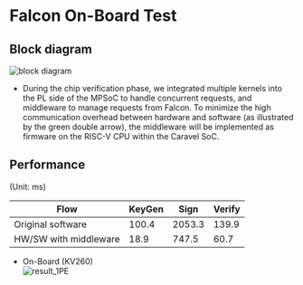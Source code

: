 # Falcon On-Board Test

## Block diagram

![block diagram](https://github.com/vic9112/Advance_SOC/assets/137171415/98282e05-a2c4-4375-a725-644d0bcd4690)

- During the chip verification phase, we integrated multiple kernels into the PL side of the MPSoC to handle concurrent requests, and middleware to manage requests from Falcon. To minimize the high communication overhead between hardware and software (as illustrated by the green double arrow), the middleware will be implemented as firmware on the RISC-V CPU within the Caravel SoC.

## Performance

(Unit: ms)

| Flow | KeyGen | Sign | Verify |
| ---- | ------ | ---- | ------ |
| Original software | 100.4 | 2053.3 | 139.9 |
| HW/SW with middleware | 18.9 | 747.5 | 60.7 |


- On-Board (KV260) <br>
![result_1PE](https://github.com/vic9112/Advance_SOC/assets/137171415/0dba7572-2d9c-4a85-8002-7d4700a284ec)


